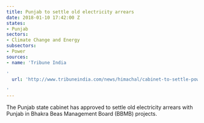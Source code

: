 ```yaml
---
title: Punjab to settle old electricity arrears
date: 2018-01-10 17:42:00 Z
states:
- Punjab
sectors:
- Climate Change and Energy
subsectors:
- Power
sources:
- name: 'Tribune India

'
  url: 'http://www.tribuneindia.com/news/himachal/cabinet-to-settle-power-arrears-with-punjab/523614.html

'
---
```


The Punjab state cabinet has approved to settle old electricity arrears with Punjab in Bhakra Beas Management Board (BBMB) projects. 
